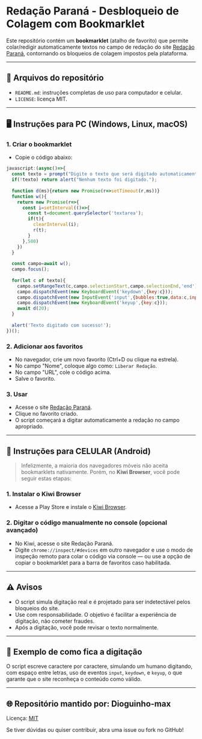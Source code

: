 # Redação Paraná - Desbloqueio de Colagem com Bookmarklet

Este repositório contém um **bookmarklet** (atalho de favorito) que permite colar/redigir automaticamente textos no campo de redação do site [Redação Paraná](https://redacao.pr.gov.br/), contornando os bloqueios de colagem impostos pela plataforma.

---

## 📁 Arquivos do repositório

- `README.md`: instruções completas de uso para computador e celular.
- `LICENSE`: licença MIT.

---

## 🖥️ Instruções para PC (Windows, Linux, macOS)

### 1. Criar o bookmarklet

- Copie o código abaixo:

```javascript
javascript:(async()=>{
  const texto = prompt("Digite o texto que será digitado automaticamente:");
  if(!texto) return alert("Nenhum texto foi digitado.");
  
  function d(ms){return new Promise(r=>setTimeout(r,ms))}
  function w(){
    return new Promise(r=>{
      const i=setInterval(()=>{
        const t=document.querySelector('textarea');
        if(t){
          clearInterval(i);
          r(t);
        }
      },500)
    })
  }
  
  const campo=await w();
  campo.focus();
  
  for(let c of texto){
    campo.setRangeText(c,campo.selectionStart,campo.selectionEnd,'end');
    campo.dispatchEvent(new KeyboardEvent('keydown',{key:c}));
    campo.dispatchEvent(new InputEvent('input',{bubbles:true,data:c,inputType:'insertText'}));
    campo.dispatchEvent(new KeyboardEvent('keyup',{key:c}));
    await d(20);
  }
  
  alert('Texto digitado com sucesso!');
})();

```

### 2. Adicionar aos favoritos

- No navegador, crie um novo favorito (Ctrl+D ou clique na estrela).
- No campo "Nome", coloque algo como: `Liberar Redação`.
- No campo "URL", cole o código acima.
- Salve o favorito.

### 3. Usar

- Acesse o site [Redação Paraná](https://redacao.pr.gov.br/).
- Clique no favorito criado.
- O script começará a digitar automaticamente a redação no campo apropriado.

---

## 📱 Instruções para CELULAR (Android)

> Infelizmente, a maioria dos navegadores móveis não aceita bookmarklets nativamente. Porém, no **Kiwi Browser**, você pode seguir estas etapas:

### 1. Instalar o Kiwi Browser

- Acesse a Play Store e instale o [Kiwi Browser](https://play.google.com/store/apps/details?id=com.kiwibrowser.browser).

### 2. Digitar o código manualmente no console (opcional avançado)

- No Kiwi, acesse o site Redação Paraná.
- Digite `chrome://inspect/#devices` em outro navegador e use o modo de inspeção remoto para colar o código via console — ou use a opção de copiar o bookmarklet para a barra de favoritos caso habilitada.

---

## ⚠️ Avisos

- O script simula digitação real e é projetado para ser indetectável pelos bloqueios do site.
- Use com responsabilidade. O objetivo é facilitar a experiência de digitação, não cometer fraudes.
- Após a digitação, você pode revisar o texto normalmente.

---

## 🚀 Exemplo de como fica a digitação

O script escreve caractere por caractere, simulando um humano digitando, com espaço entre letras, uso de eventos `input`, `keydown`, e `keyup`, o que garante que o site reconheça o conteúdo como válido.

---

## 🌐 Repositório mantido por: Dioguinho-max

Licença: [MIT](./LICENSE)

Se tiver dúvidas ou quiser contribuir, abra uma issue ou fork no GitHub!
